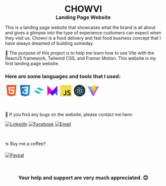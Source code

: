 <h1 align="center" style="margin: 0">CHOWVI</h1>
<h3 align="center" style="margin: 0">Landing Page Website</h3>

<p align="left">This is a landing page website that showcases what the brand is all about and gives a glimpse into the type of experience customers can expect when they visit us. Chowvi is a food delivery and fast food business concept that I have always dreamed of building someday.</p>

<p align="left">🌱 The purpose of this project is to help me learn how to use Vite with the ReactJS framework, Tailwind CSS, and Framer Motion. This website is my first landing page website.</p>

<h3 align="left">Here are some languages and tools that I used:</h3>
<p align="left">
  <img src="https://github.com/melchie04/melchie04/blob/main/logos/html5.png" alt="html5" width="40" height="40" />
  <img src="https://github.com/melchie04/melchie04/blob/main/logos/css3.png" alt="css3" width="40" height="40" />
  <img src="https://github.com/melchie04/melchie04/blob/main/logos/tailwind.png" alt="tailwind" width="40" height="40" />
  <img src="https://github.com/melchie04/melchie04/blob/main/logos/framermotion.png" alt="framermotion" width="40" height="40" />
  <img src="https://github.com/melchie04/melchie04/blob/main/logos/javascript.png" alt="javascript" width="40" height="40" /> 
  <img src="https://github.com/melchie04/melchie04/blob/main/logos/react.png" alt="react" width="40" height="40" />
  <img src="https://github.com/melchie04/melchie04/blob/main/logos/vite.png" alt="vite" width="40" height="40" />
</p>

<br />
<p align="left">📧 If you find any bugs on the website, please contact me here:</p>
<p align="left">
  <a href="https://linkedin.com/in/melchorcallos" target="_blank"><img alt="LinkedIn" src="https://img.shields.io/badge/LinkedIn-Melchor%20Callos-blue?style=flat-square&logo=linkedin"></a>
  <a href=""https://fb.com/melchorcallos04" target="_blank"><img alt="Facebook" src="https://img.shields.io/badge/facebook-melchorcallos04-blue?style=flat-square&logo=facebook"></a>
  <a href="mailto:melchorcallos04@gmail.com" target="_blank"><img alt="Email" src="https://img.shields.io/badge/Email-melchorcallos04@gmail.com-blue?style=flat-square&logo=gmail"></a>
</p>
  
<br />
<p align="left">☕ Buy me a coffee?</p>
<p align="left">
  <a href="https://www.paypal.com/paypalme/melchorcallos04" target="_blank"><img alt="Paypal" src="https://img.shields.io/badge/paypal-melchorcallos04@gmail.com-blue?style=flat-square&logo=paypal"></a>
</p>

<br />
<h3 align="center">Your help and support are very much appreciated. 😊</h3>
